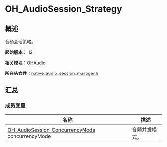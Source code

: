 # OH_AudioSession_Strategy


## 概述

音频会话策略。

**起始版本：** 12

**相关模块：**[OHAudio](_o_h_audio.md)

**所在头文件：**[native_audio_session_manager.h](native__audio__session__manager_8h.md)


## 汇总


### 成员变量

| 名称 | 描述 | 
| -------- | -------- |
| [OH_AudioSession_ConcurrencyMode](_o_h_audio.md#oh_audiosession_concurrencymode) concurrencyMode  | 音频并发模式。  | 
